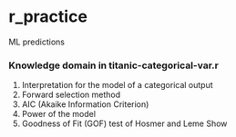 # r_practice
ML predictions 

### Knowledge domain in titanic-categorical-var.r
1. Interpretation for the model of a categorical output
2. Forward selection method
3. AIC (Akaike Information Criterion)
4. Power of the model
5. Goodness of Fit (GOF) test of Hosmer and Leme Show
